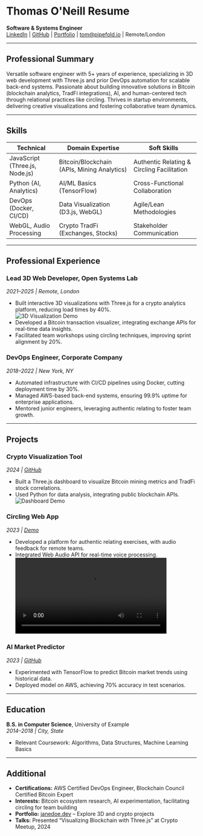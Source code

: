 # Thomas O'Neill Resume

**Software & Systems Engineer**  
[LinkedIn](https://linkedin.com/in/oneilltomcity) | [GitHub](https://github.com/pipefold) | [Portfolio](https://oneilltom.com) | tom@pipefold.io | Remote/London

---

## Professional Summary

Versatile software engineer with 5+ years of experience, specializing in 3D web development with Three.js and prior DevOps automation for scalable back-end systems. Passionate about building innovative solutions in Bitcoin (blockchain analytics, TradFi integrations), AI, and human-centered tech through relational practices like circling. Thrives in startup environments, delivering creative visualizations and fostering collaborative team dynamics.

---

## Skills

| **Technical**                  | **Domain Expertise**                        | **Soft Skills**                            |
| ------------------------------ | ------------------------------------------- | ------------------------------------------ |
| JavaScript (Three.js, Node.js) | Bitcoin/Blockchain (APIs, Mining Analytics) | Authentic Relating & Circling Facilitation |
| Python (AI, Analytics)         | AI/ML Basics (TensorFlow)                   | Cross-Functional Collaboration             |
| DevOps (Docker, CI/CD)         | Data Visualization (D3.js, WebGL)           | Agile/Lean Methodologies                   |
| WebGL, Audio Processing        | Crypto TradFi (Exchanges, Stocks)           | Stakeholder Communication                  |

---

## Professional Experience

### Lead 3D Web Developer, Open Systems Lab

_2021–2025 | Remote, London_

- Built interactive 3D visualizations with Three.js for a crypto analytics platform, reducing load times by 40%.  
  ![3D Visualization Demo](https://github.com/janedoe/resume/raw/main/assets/crypto-viz.gif)
- Developed a Bitcoin transaction visualizer, integrating exchange APIs for real-time data insights.
- Facilitated team workshops using circling techniques, improving sprint alignment by 20%.

### DevOps Engineer, Corporate Company

_2018–2022 | New York, NY_

- Automated infrastructure with CI/CD pipelines using Docker, cutting deployment time by 30%.
- Managed AWS-based back-end systems, ensuring 99.9% uptime for enterprise applications.
- Mentored junior engineers, leveraging authentic relating to foster team growth.

---

## Projects

### Crypto Visualization Tool

_2024 | [GitHub](https://github.com/janedoe/crypto-viz)_

- Built a Three.js dashboard to visualize Bitcoin mining metrics and TradFi stock correlations.
- Used Python for data analysis, integrating public blockchain APIs.  
  ![Dashboard Demo](https://github.com/janedoe/resume/raw/main/assets/dashboard-demo.gif)

### Circling Web App

_2023 | [Demo](https://janedoe.dev/circling)_

- Developed a platform for authentic relating exercises, with audio feedback for remote teams.
- Integrated Web Audio API for real-time voice processing.  
  <video src="https://github.com/janedoe/resume/raw/main/assets/circling-demo.mp4" width="400" controls></video>

### AI Market Predictor

_2023 | [GitHub](https://github.com/janedoe/ai-crypto)_

- Experimented with TensorFlow to predict Bitcoin market trends using historical data.
- Deployed model on AWS, achieving 70% accuracy in test scenarios.

---

## Education

**B.S. in Computer Science**, University of Example  
_2014–2018 | City, State_

- Relevant Coursework: Algorithms, Data Structures, Machine Learning Basics

---

## Additional

- **Certifications:** AWS Certified DevOps Engineer, Blockchain Council Certified Bitcoin Expert
- **Interests:** Bitcoin ecosystem research, AI experimentation, facilitating circling for team building
- **Portfolio:** [janedoe.dev](https://janedoe.dev) – Explore 3D and crypto projects
- **Talks:** Presented “Visualizing Blockchain with Three.js” at Crypto Meetup, 2024
